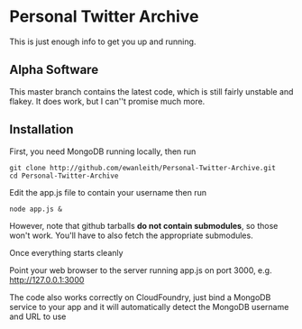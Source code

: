 # Personal Twitter Archive

This is just enough info to get you up and running.

## Alpha Software

This master branch contains the latest code, which is still fairly unstable and flakey. It does work, but I can''t promise much more.

## Installation

First, you need MongoDB running locally, then run

	git clone http://github.com/ewanleith/Personal-Twitter-Archive.git
    cd Personal-Twitter-Archive

Edit the app.js file to contain your username then run

	node app.js &

However, note that github tarballs **do not contain submodules**, so
those won't work.  You'll have to also fetch the appropriate submodules.

Once everything starts cleanly

Point your web browser to the server running app.js on port 3000, e.g.
	http://127.0.0.1:3000

The code also works correctly on CloudFoundry, just bind a MongoDB service to your app and it will automatically detect the MongoDB username and URL to use
